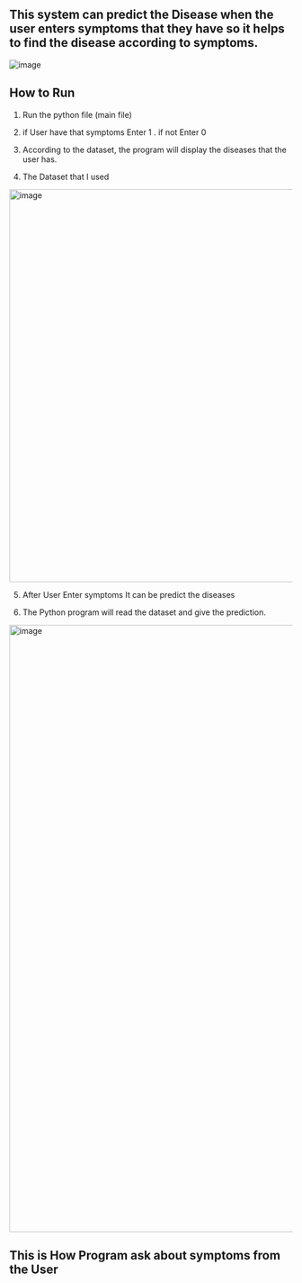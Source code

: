 ## This system can predict the Disease when the user enters symptoms that they have so it helps to find the disease according to symptoms. 

![image](https://github.com/user-attachments/assets/b47b43e1-4bf5-451e-ae65-8a944252a6c7)

## How to Run

1) Run the python file (main file)
2) if User have that symptoms Enter 1 . if not Enter 0
3) According to the dataset, the program will display the diseases that the user has. 


4) The Dataset that I used

<img width="1152" height="698" alt="image" src="https://github.com/user-attachments/assets/3bdb128e-8c22-4ddf-9014-c7db2aeeff13" />

5) After User Enter symptoms It can be predict the diseases

6) The Python program will read the dataset and give the prediction.

<img width="1919" height="1079" alt="image" src="https://github.com/user-attachments/assets/d4b365e3-452e-41a7-8d14-9e63eb90ceae" />

## This is How Program ask about symptoms from the User 
